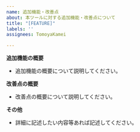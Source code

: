 ```yaml
---
name: 追加機能・改善点
about: 本ツールに対する追加機能・改善点について
title: "[FEATURE]"
labels: ''
assignees: TomoyaKamei

---
```


**追加機能の概要**
- 追加機能の概要について説明してください。

**改善点の概要**
- 改善点の概要について説明してください。

**その他**
- 詳細に記述したい内容等あれば記述してください。
